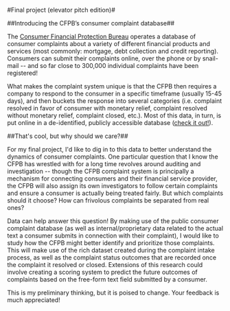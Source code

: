 #Final project (elevator pitch edition)#

##Introducing the CFPB’s consumer complaint database##

The [Consumer Financial Protection Bureau](http://www.consumerfinance.gov) operates a database of consumer complaints about a variety of different financial products and services (most commonly: mortgage, debt collection and credit reporting). Consumers can submit their complaints online, over the phone or by snail-mail -- and so far close to 300,000 individual complaints have been registered!

What makes the complaint system unique is that the CFPB then requires a company to respond to the consumer in a specific timeframe (usually 15-45 days), and then buckets the response into several categories (i.e. complaint resolved in favor of consumer with monetary relief, complaint resolved without monetary relief, complaint closed, etc.). Most of this data, in turn, is put online in a de-identified, publicly accessible database ([check it out!](http://www.consumerfinance.gov/complaintdatabase/)). 

##That's cool, but why should we care?##

For my final project, I'd like to dig in to this data to better understand the dynamics of consumer complaints. One particular question that I know the CFPB has wrestled with for a long time revolves around auditing and investigation -- though the CFPB complaint system is principally a mechanism for connecting consumers and their financial service provider, the CFPB will also assign its own investigators to follow certain complaints and ensure a consumer is actually being treated fairly. But which complaints should it choose? How can frivolous complaints be separated from real ones? 

Data can help answer this question! By making use of the public consumer complaint database (as well as internal/proprietary data related to the actual text a consumer submits in connection with their complaint), I would like to study how the CFPB might better identify and prioritize those complaints. This will make use of the rich dataset created during the complaint intake process, as well as the complaint status outcomes that are recorded once the complaint it resolved or closed. Extensions of this research could involve creating a scoring system to predict the future outcomes of complaints based on the free-form text field submitted by a consumer.

This is my preliminary thinking, but it is poised to change. Your feedback is much appreciated!

